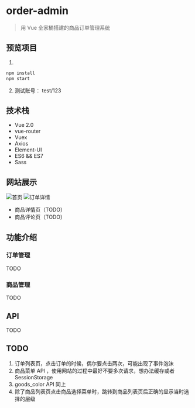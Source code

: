 # order-admin

> 用 Vue 全家桶搭建的商品订单管理系统

## 预览项目
1. 
```bash
npm install
npm start
```
2. 测试账号： test/123

## 技术栈
- Vue 2.0
- vue-router
- Vuex
- Axios
- Element-UI
- ES6 && ES7
- Sass

## 网站展示
![首页](https://ws4.sinaimg.cn/large/006tNc79ly1fi7qp8274qj31kw14dn30.jpg)
![订单详情](https://ws1.sinaimg.cn/large/006tNc79ly1fi7qqwk2rdj31kw0scn59.jpg)
- 商品详情页（TODO）
- 商品评论页（TODO）


## 功能介绍
### 订单管理
TODO

### 商品管理
TODO


## API
TODO


## TODO
1. 订单列表页，点击订单的时候，偶尔要点击两次，可能出现了事件泡沫
2. 商品菜单 API ，使用网站的过程中最好不要多次请求，想办法缓存或者 SessionStorage
3. goods_color API 同上
4. 除了商品列表页点击商品选择菜单时，跳转到商品列表页后正确的显示当时选择的层级
